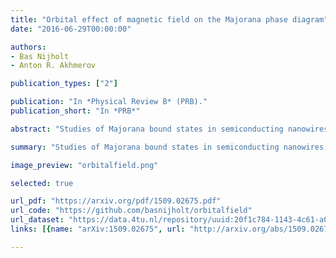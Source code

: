 ```yaml
---
title: "Orbital effect of magnetic field on the Majorana phase diagram"
date: "2016-06-29T00:00:00"

authors:
- Bas Nijholt
- Anton R. Akhmerov

publication_types: ["2"]

publication: "In *Physical Review B* (PRB)."
publication_short: "In *PRB*"

abstract: "Studies of Majorana bound states in semiconducting nanowires frequently neglect the orbital effect of a magnetic field. Systematically studying its role leads us to several conclusions for designing Majoranas in this system. Specifically, we show that for experimentally relevant parameter values the orbital effect of a magnetic field has a stronger impact on the dispersion relation than the Zeeman effect. While Majoranas do not require the presence of only one dispersion subband, we observe that the size of the Majoranas becomes unpractically large, and the band gap unpractically small, when more than one subband is filled. Since the orbital effect of a magnetic field breaks several symmetries of the Hamiltonian, it leads to the appearance of large regions in parameter space with no band gap whenever the magnetic field is not aligned with the wire axis. The reflection symmetry of the Hamiltonian with respect to the plane perpendicular to the wire axis guarantees that the wire stays gapped in the topologically nontrivial region as long as the field is aligned with the wire."

summary: "Studies of Majorana bound states in semiconducting nanowires frequently neglect the orbital effect of a magnetic field. Systematically studying its role leads us to several conclusions for designing Majoranas in this system."

image_preview: "orbitalfield.png"

selected: true

url_pdf: "https://arxiv.org/pdf/1509.02675.pdf"
url_code: "https://github.com/basnijholt/orbitalfield"
url_dataset: "https://data.4tu.nl/repository/uuid:20f1c784-1143-4c61-a03d-7a3454914abb"
links: [{name: "arXiv:1509.02675", url: "http://arxiv.org/abs/1509.02675"}, {name: "10.1103/PhysRevB.93.235434", url: "https://journals.aps.org/prb/abstract/10.1103/PhysRevB.93.235434"}]

---
```

